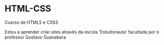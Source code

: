 # HTML-CSS
 Cusrso de HTML5 e CSS3

 Estou a aprender criar sites atravês da escola 'Estudonauta' facultada por o professor Gustavo Guanabara
